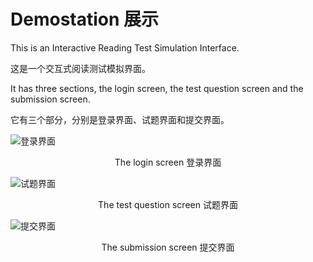 # Demostation 展示
This is an Interactive Reading Test Simulation Interface.

这是一个交互式阅读测试模拟界面。

It has three sections, the login screen, the test question screen and the submission screen.

它有三个部分，分别是登录界面、试题界面和提交界面。

![登录界面](https://user-images.githubusercontent.com/104028176/199249230-fd924237-6918-4af5-9db3-a2fb59cd9017.jpg)
<p align="center">The login screen 登录界面 </center>

![试题界面](https://user-images.githubusercontent.com/104028176/199251716-8d098524-622d-4235-92d6-d4df04b57b19.jpg)
<p align="center">The test question screen 试题界面 </center>

![提交界面](https://user-images.githubusercontent.com/104028176/199251407-48be7e8b-1880-4d04-ab75-9c3d9620c7a3.jpg)
<p align="center">The submission screen 提交界面 </center>
